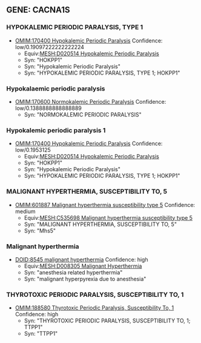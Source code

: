 
## GENE: CACNA1S

### HYPOKALEMIC PERIODIC PARALYSIS, TYPE 1
 * [OMIM:170400 Hypokalemic Periodic Paralysis](http://beta.monarchinitiative.org/disease/OMIM:170400) Confidence: low/0.19097222222222224
    * Equiv:[MESH:D020514 Hypokalemic Periodic Paralysis](http://beta.monarchinitiative.org/disease/MESH:D020514)
    * Syn: "HOKPP1"
    * Syn: "Hypokalemic Periodic Paralysis"
    * Syn: "HYPOKALEMIC PERIODIC PARALYSIS, TYPE 1; HOKPP1"

### Hypokalaemic periodic paralysis
 * [OMIM:170600 Normokalemic Periodic Paralysis](http://beta.monarchinitiative.org/disease/OMIM:170600) Confidence: low/0.1388888888888889
    * Syn: "NORMOKALEMIC PERIODIC PARALYSIS"

### Hypokalemic periodic paralysis 1
 * [OMIM:170400 Hypokalemic Periodic Paralysis](http://beta.monarchinitiative.org/disease/OMIM:170400) Confidence: low/0.1953125
    * Equiv:[MESH:D020514 Hypokalemic Periodic Paralysis](http://beta.monarchinitiative.org/disease/MESH:D020514)
    * Syn: "HOKPP1"
    * Syn: "Hypokalemic Periodic Paralysis"
    * Syn: "HYPOKALEMIC PERIODIC PARALYSIS, TYPE 1; HOKPP1"

### MALIGNANT HYPERTHERMIA, SUSCEPTIBILITY TO, 5
 * [OMIM:601887 Malignant hyperthermia susceptibility type 5](http://beta.monarchinitiative.org/disease/OMIM:601887) Confidence: medium
    * Equiv:[MESH:C535698 Malignant hyperthermia susceptibility type 5](http://beta.monarchinitiative.org/disease/MESH:C535698)
    * Syn: "MALIGNANT HYPERTHERMIA, SUSCEPTIBILITY TO, 5"
    * Syn: "Mhs5"

### Malignant hyperthermia
 * [DOID:8545 malignant hyperthermia](http://beta.monarchinitiative.org/disease/DOID:8545) Confidence: high
    * Equiv:[MESH:D008305 Malignant Hyperthermia](http://beta.monarchinitiative.org/disease/MESH:D008305)
    * Syn: "anesthesia related hyperthermia"
    * Syn: "malignant hyperpyrexia due to anesthesia"

### THYROTOXIC PERIODIC PARALYSIS, SUSCEPTIBILITY TO, 1
 * [OMIM:188580 Thyrotoxic Periodic Paralysis, Susceptibility To, 1](http://beta.monarchinitiative.org/disease/OMIM:188580) Confidence: high
    * Syn: "THYROTOXIC PERIODIC PARALYSIS, SUSCEPTIBILITY TO, 1; TTPP1"
    * Syn: "TTPP1"

